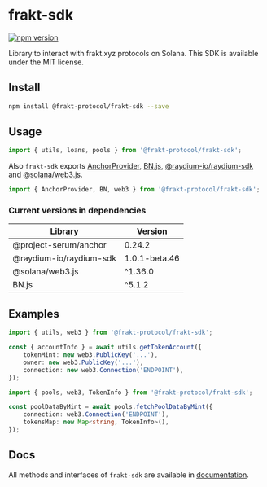 # frakt-sdk
[![npm version](https://badge.fury.io/js/@frakt-protocol%2Ffrakt-sdk.svg)](https://badge.fury.io/js/@frakt-protocol%2Ffrakt-sdk)

Library to interact with frakt.xyz protocols on Solana. This SDK is available under the MIT license.

## Install
```bash
npm install @frakt-protocol/frakt-sdk --save
```

## Usage
```typescript
import { utils, loans, pools } from '@frakt-protocol/frakt-sdk';
```
Also `frakt-sdk` exports [AnchorProvider](https://github.com/project-serum/anchor), [BN.js](https://github.com/indutny/bn.js), [@raydium-io/raydium-sdk](https://sdk.raydium.io/) and [@solana/web3.js](https://solana-labs.github.io/solana-web3.js/).
```typescript
import { AnchorProvider, BN, web3 } from '@frakt-protocol/frakt-sdk';
```
### Current versions in dependencies
| Library                 | Version       |
|-------------------------|---------------|
| @project-serum/anchor   | 0.24.2        |
| @raydium-io/raydium-sdk | 1.0.1-beta.46 |
| @solana/web3.js         | ^1.36.0       |
| BN.js                   | ^5.1.2        |


## Examples
```typescript
import { utils, web3 } from '@frakt-protocol/frakt-sdk';

const { accountInfo } = await utils.getTokenAccount({
    tokenMint: new web3.PublicKey('...'),
    owner: new web3.PublicKey('...'),
    connection: new web3.Connection('ENDPOINT'),
});
```
```typescript
import { pools, web3, TokenInfo } from '@frakt-protocol/frakt-sdk';

const poolDataByMint = await pools.fetchPoolDataByMint({
    connection: web3.Connection('ENDPOINT'),
    tokensMap: new Map<string, TokenInfo>(),
});
```

## Docs
All methods and interfaces of `frakt-sdk` are available in [documentation](https://frakt-solana.github.io/frakt-sdk/).
